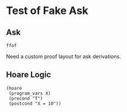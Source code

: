 # Test of Fake Ask

## Ask

```ask
ffof
```

Need a custom proof layout for ask derivations.

## Hoare Logic

```hoare {id=hoare-test}
(hoare
 (program_vars X)
 (precond "T")
 (postcond "X = 10"))
```
